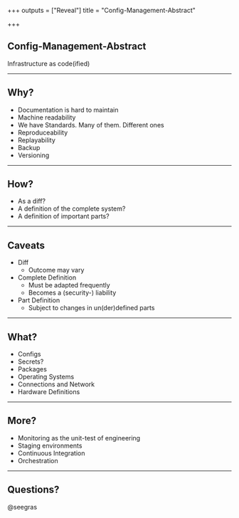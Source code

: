+++
outputs = ["Reveal"]
title = "Config-Management-Abstract"

+++
## Config-Management-Abstract
Infrastructure as code(ified)

---

## Why?

* Documentation is hard to maintain
* Machine readability
* We have Standards. Many of them. Different ones
* Reproduceability
* Replayability
* Backup
* Versioning

---

## How?

* As a diff?
* A definition of the complete system?
* A definition of important parts?

---

## Caveats

* Diff
  * Outcome may vary
* Complete Definition
  * Must be adapted frequently
  * Becomes a (security-) liability
* Part Definition
  * Subject to changes in un(der)defined parts

---

## What?

* Configs
* Secrets?
* Packages
* Operating Systems
* Connections and Network
* Hardware Definitions

---

## More?

* Monitoring as the unit-test of engineering
* Staging environments
* Continuous Integration
* Orchestration

---

## Questions? 

@seegras


